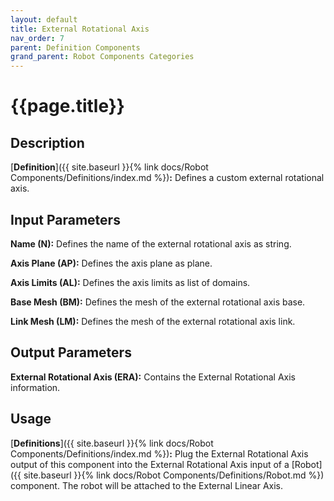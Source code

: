 ```yaml
---
layout: default
title: External Rotational Axis
nav_order: 7
parent: Definition Components
grand_parent: Robot Components Categories
---
```


# **{{page.title}}**

## **Description**

[**Definition**]({{ site.baseurl }}{% link docs/Robot Components/Definitions/index.md %})**:** 
Defines a custom external rotational axis.

## **Input Parameters**

**Name (N):** Defines the name of the external rotational axis as string.

**Axis Plane (AP):** Defines the axis plane as plane.

**Axis Limits (AL):** Defines the axis limits as list of domains.

**Base Mesh (BM):** Defines the mesh of the external rotational axis base.

**Link Mesh (LM):** Defines the mesh of the external rotational axis link.

## **Output Parameters**

**External Rotational Axis (ERA):** Contains the External Rotational Axis information.

## **Usage**

[**Definitions**]({{ site.baseurl }}{% link docs/Robot Components/Definitions/index.md %})**:** Plug the External Rotational Axis output of this component into the External Rotational Axis input of a [Robot]({{ site.baseurl }}{% link docs/Robot Components/Definitions/Robot.md %}) component. The robot will be attached to the External Linear Axis.
